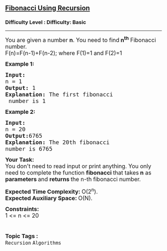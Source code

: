 <h2><a href="https://www.geeksforgeeks.org/problems/fibonacci-using-recursion/1?page=3&difficulty=Basic&status=unsolved,attempted&sortBy=accuracy">Fibonacci Using Recursion</a></h2><h3>Difficulty Level : Difficulty: Basic</h3><hr><div class="problems_problem_content__Xm_eO"><p><span style="font-size:18px">You are given a number <strong>n</strong>. You need to find<strong> n<sup>th</sup></strong> Fibonacci number.<br>
F(n)=F(n-1)+F(n-2); where F(1)=1 and F(2)=1</span></p>

<p><span style="font-size:18px"><strong>Example 1:</strong></span></p>

<pre><span style="font-size:18px"><strong>Input:
</strong>n = 1
<strong>Output: </strong>1<strong>
Explanation: </strong>The first fibonacci
 number is 1
</span></pre>

<p><span style="font-size:18px"><strong>Example 2:</strong></span></p>

<pre><span style="font-size:18px"><strong>Input:
</strong>n = 20
<strong>Output:</strong>6765<strong>
Explanation: </strong>The 20th fibonacci 
number is 6765</span>
</pre>

<p><span style="font-size:18px"><strong>Your Task:</strong><br>
You don't need to read input or print anything. You only need to complete the function <strong>fibonacci </strong>that takes<strong> n</strong> as <strong>parameters </strong>and <strong>returns&nbsp;</strong>the n-th fibonacci number.</span></p>

<p><span style="font-size:18px"><strong>Expected Time Complexity:&nbsp;</strong>O(2<sup>n</sup>).<br>
<strong>Expected Auxiliary Space:&nbsp;</strong>O(N).</span></p>

<p><strong><span style="font-size:18px">Constraints: </span></strong><br>
<span style="font-size:18px">1 &lt;= n &lt;= 20</span></p>
</div><br><p><span style=font-size:18px><strong>Topic Tags : </strong><br><code>Recursion</code>&nbsp;<code>Algorithms</code>&nbsp;